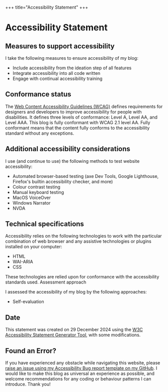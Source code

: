 +++
title="Accessibility Statement"
+++

# Accessibility Statement

## Measures to support accessibility

I take the following measures to ensure accessibility of my blog:
- Include accessibility from the ideation step of all features
- Integrate accessibility into all code written
- Engage with continual accessibility training

## Conformance status

The [Web Content Accessibility Guidelines (WCAG)](https://www.w3.org/WAI/standards-guidelines/wcag/) defines requirements for designers and developers to improve accessibility for people with disabilities. It defines three levels of conformance: Level A, Level AA, and Level AAA. This blog is fully conformant with WCAG 2.1 level AA. Fully conformant means that the content fully conforms to the accessibility standard without any exceptions.

## Additional accessibility considerations

I use (and continue to use) the following methods to test website accessibility:
- Automated browser-based testing (axe Dev Tools, Google Lighthouse, Firefox's builtin accessibility checker, and more)
- Colour contrast testing
- Manual keyboard testing
- MacOS VoiceOver
- Windows Narrator
- NVDA

## Technical specifications

Accessibility relies on the following technologies to work with the particular combination of web browser and any assistive technologies or plugins installed on your computer:
- HTML
- WAI-ARIA
- CSS

These technologies are relied upon for conformance with the accessibility standards used.
Assessment approach

I assessed the accessibility of my blog by the following approaches:
- Self-evaluation

## Date

This statement was created on 29 December 2024 using the [W3C Accessibility Statement Generator Tool](https://www.w3.org/WAI/planning/statements/), with some modifications.

## Found an Error?
If you have experienced any obstacle while navigating this website, please [raise an issue using my Accessibility Bug report template on my GitHub](https://github.com/georgiabains/portfolio-v6/issues/new?assignees=georgiabains&labels=accessibility%2C+bug&projects=&template=accessibility-bug-report.md&title=%5BAccessibility%5D+Bug+Name). I would like to make this blog as universal an experience as possible, and welcome recommendations for any coding or behaviour patterns I can introduce. Thank you!
